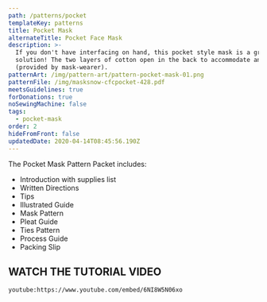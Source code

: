 ```yaml
---
path: /patterns/pocket
templateKey: patterns
title: Pocket Mask
alternateTitle: Pocket Face Mask
description: >-
  If you don't have interfacing on hand, this pocket style mask is a great
  solution! The two layers of cotton open in the back to accommodate an insert
  (provided by mask-wearer).
patternArt: /img/pattern-art/pattern-pocket-mask-01.png
patternFile: /img/masksnow-cfcpocket-428.pdf
meetsGuidelines: true
forDonations: true
noSewingMachine: false
tags:
  - pocket-mask
order: 2
hideFromFront: false
updatedDate: 2020-04-14T08:45:56.190Z
---
```


The Pocket Mask Pattern Packet includes:
- Introduction with supplies list
- Written Directions
- Tips
- Illustrated Guide
- Mask Pattern
- Pleat Guide
- Ties Pattern
- Process Guide
- Packing Slip

## WATCH THE TUTORIAL VIDEO

`youtube:https://www.youtube.com/embed/6NI8W5N06xo`
